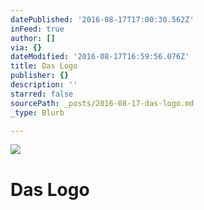 ```yaml
---
datePublished: '2016-08-17T17:00:30.562Z'
inFeed: true
author: []
via: {}
dateModified: '2016-08-17T16:59:56.076Z'
title: Das Logo
publisher: {}
description: ''
starred: false
sourcePath: _posts/2016-08-17-das-logo.md
_type: Blurb

---
```

![](https://the-grid-user-content.s3-us-west-2.amazonaws.com/2dac0fc3-d2e2-4f31-9d03-71417eda52d7.jpg)

# Das Logo